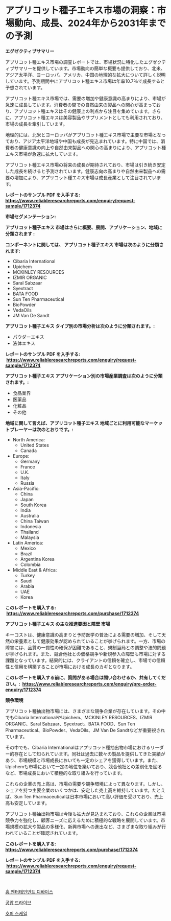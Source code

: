 <p><h1>アプリコット種子エキス市場の洞察：市場動向、成長、2024年から2031年までの予測</h1></p><p><strong>エグゼクティブサマリー</strong></p>
<p><p>アプリコット種エキス市場の調査レポートでは、市場状況に特化したエグゼクティブサマリーを提供しています。市場動向の簡単な概要も提供しており、北米、アジア太平洋、ヨーロッパ、アメリカ、中国の地理的な拡大について詳しく説明しています。予測期間中にアプリコット種エキス市場は年率10.7％で成長すると予想されています。</p><p>アプリコット種エキス市場では、需要の増加や健康意識の高まりにより、市場が急速に成長しています。消費者の間での自然由来の製品への関心が高まっており、アプリコット種エキスはその健康上の利点から注目を集めています。さらに、アプリコット種エキスは美容製品やサプリメントとしても利用されており、市場の成長を牽引しています。</p><p>地理的には、北米とヨーロッパがアプリコット種エキス市場で主要な市場となっており、アジア太平洋地域や中国も成長が見込まれています。特に中国では、消費者の健康意識の向上や自然由来製品への関心の高まりにより、アプリコット種エキス市場が急速に拡大しています。</p><p>アプリコット種エキス市場の将来の成長が期待されており、市場は引き続き安定した成長を続けると予測されています。健康志向の高まりや自然由来製品への需要の増加により、アプリコット種エキス市場は成長産業として注目されています。</p></p>
<p><strong>レポートのサンプル PDF を入手する: <a href="https://www.reliableresearchreports.com/enquiry/request-sample/1712374">https://www.reliableresearchreports.com/enquiry/request-sample/1712374</a></strong></p>
<p><strong>市場セグメンテーション:</strong></p>
<p><strong> アプリコット種子エキス 市場はさらに概要、展開、アプリケーション、地域に分類されます :</strong></p>
<p><strong>コンポーネントに関しては、 アプリコット種子エキス 市場は次のように分類されます: &nbsp;</strong></p>
<p><ul><li>Cibaria International</li><li>Upichem</li><li>MCKINLEY RESOURCES</li><li>IZMIR ORGANIC</li><li>Saral Sabzaar</li><li>Syextract</li><li>BATA FOOD</li><li>Sun Ten Pharmaceutical</li><li>BioPowder</li><li>VedaOils</li><li>JM Van De Sandt</li></ul></p>
<p><strong> アプリコット種子エキス タイプ別の市場分析は次のように分類されます。:</strong></p>
<p><ul><li>パウダーエキス</li><li>液体エキス</li></ul></p>
<p><strong>レポートのサンプル PDF を入手する: &nbsp;<a href="https://www.reliableresearchreports.com/enquiry/request-sample/1712374">https://www.reliableresearchreports.com/enquiry/request-sample/1712374</a></strong></p>
<p><strong> アプリコット種子エキス アプリケーション別の市場産業調査は次のように分類されます。:</strong></p>
<p><ul><li>食品業界</li><li>医薬品</li><li>化粧品</li><li>その他</li></ul></p>
<p><strong>地域に関して言えば、アプリコット種子エキス 地域ごとに利用可能なマーケットプレーヤーは次のとおりです。:</strong></p>
<p><ul>
    <li>
        North America:
        <ul>
            <li>United States</li>
            <li>Canada</li>
        </ul>
    </li>
    <li>
        Europe:
        <ul>
            <li>Germany</li>
            <li>France</li>
            <li>U.K.</li>
            <li>Italy</li>
            <li>Russia</li>
        </ul>
    </li>
    <li>
        Asia-Pacific:
        <ul>
            <li>China</li>
            <li>Japan</li>
            <li>South Korea</li>
            <li>India</li>
            <li>Australia</li>
            <li>China Taiwan</li>
            <li>Indonesia</li>
            <li>Thailand</li>
            <li>Malaysia</li>
        </ul>
    </li>
    <li>
        Latin America:
        <ul>
            <li>Mexico</li>
            <li>Brazil</li>
            <li>Argentina Korea</li>
            <li>Colombia</li>
        </ul>
    </li>
    <li>
        Middle East & Africa:
        <ul>
            <li>Turkey</li>
            <li>Saudi</li>
            <li>Arabia</li>
            <li>UAE</li>
            <li>Korea</li>
        </ul>
    </li>
    </ul></p>
<p><strong>このレポートを購入する: &nbsp;<a href="https://www.reliableresearchreports.com/purchase/1712374">https://www.reliableresearchreports.com/purchase/1712374</a></strong></p>
<p><strong>アプリコット種子エキス の主な推進要因と障壁 市場</strong></p>
<p><p>キーコストは、健康意識の高まりと予防医学の普及による需要の増加、そして天然の栄養素として健康効果が認められていることが挙げられます。一方、市場の障害には、品質の一貫性の確保が困難であること、規制当局との調整や法的問題が挙げられます。また、競合他社との価格競争や新規参入の障壁も市場に対する課題となっています。結果的には、クライアントの信頼を確立し、市場での信頼性と信用を構築することが市場における成長のカギとなります。</p></p>
<p><strong>このレポートを購入する前に、質問がある場合は問い合わせるか、共有してください。:&nbsp; <a href="https://www.reliableresearchreports.com/enquiry/pre-order-enquiry/1712374">https://www.reliableresearchreports.com/enquiry/pre-order-enquiry/1712374</a></strong></p>
<p><strong>競争環境</strong></p>
<p><p>アプリコット種抽出物市場には、さまざまな競争企業が存在しています。その中でもCibaria InternationalやUpichem、MCKINLEY RESOURCES、IZMIR ORGANIC、Saral Sabzaar、Syextract、BATA FOOD、Sun Ten Pharmaceutical、BioPowder、VedaOils、JM Van De Sandtなどが重要視されています。</p><p>その中でも、Cibaria Internationalはアプリコット種抽出物市場におけるリーダー的存在として知られています。同社は過去に数々の製品を提供してきた実績があり、市場規模と市場成長においても一定のシェアを獲得しています。また、Upichemも市場において一定の地位を築いており、競合他社との差別化を図るなど、市場成長において積極的な取り組みを行っています。</p><p>これらの企業の売上高は、市場の需要や競争環境によって異なります。しかし、シェアを持つ主要企業のいくつかは、安定した売上高を維持しています。たとえば、Sun Ten Pharmaceuticalは日本市場において高い評価を受けており、売上高も安定しています。</p><p>アプリコット種抽出物市場は今後も拡大が見込まれており、これらの企業は市場競争力を強化し、顧客ニーズに応えるために積極的な戦略を展開しています。市場規模の拡大や製品の多様化、新興市場への進出など、さまざまな取り組みが行われていることが確認されています。</p></p>
<p><strong>このレポートを購入する: &nbsp; <a href="https://www.reliableresearchreports.com/purchase/1712374">https://www.reliableresearchreports.com/purchase/1712374</a></strong></p>
<p><strong>レポートのサンプル PDF を入手する: &nbsp;<a href="https://www.reliableresearchreports.com/enquiry/request-sample/1712374">https://www.reliableresearchreports.com/enquiry/request-sample/1712374</a></strong><strong></strong></p>
<p>&nbsp;</p>
<p><p><a href="https://github.com/vsap75a286l/Market-Research-Report-List-1/blob/main/11305016416.md">홈 엔터테인먼트 디바이스</a></p><p><a href="https://github.com/idcefvhkdut6/Market-Research-Report-List-1/blob/main/88462096415.md">공압 드라이브</a></p><p><a href="https://github.com/Maeennan456456/Market-Research-Report-List-1/blob/main/12188996417.md">호퍼 스케일</a></p></p>